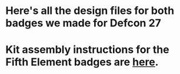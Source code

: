 # Here's all the design files for both badges we made for Defcon 27

# Kit assembly instructions for the Fifth Element badges are [here](https://github.com/compukidmike/dc27/tree/master/Fifth%20Element%20Badge). 
